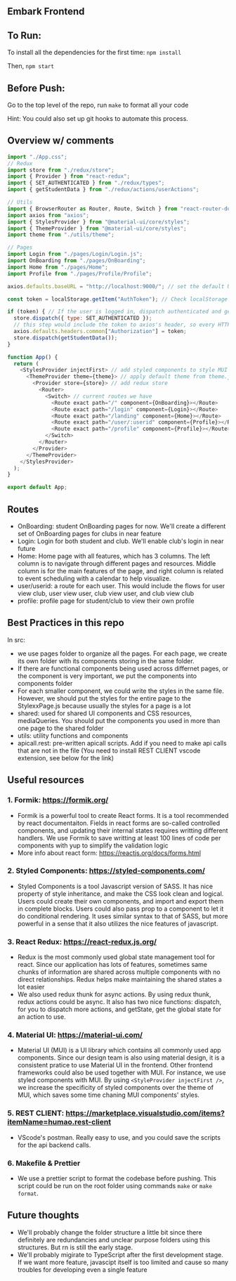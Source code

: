 ## Embark Frontend

## To Run:

To install all the dependencies for the first time:
`npm install`

Then,
`npm start`

## Before Push:

Go to the top level of the repo, run
`make`
to format all your code

Hint: You could also set up git hooks to automate this process.

## Overview w/ comments
```javascript
import "./App.css";
// Redux
import store from "./redux/store";
import { Provider } from "react-redux";
import { SET_AUTHENTICATED } from "./redux/types";
import { getStudentData } from "./redux/actions/userActions";

// Utils
import { BrowserRouter as Router, Route, Switch } from "react-router-dom";
import axios from "axios";
import { StylesProvider } from "@material-ui/core/styles";
import { ThemeProvider } from "@material-ui/core/styles";
import theme from "./utils/theme";

// Pages
import Login from "./pages/Login/Login.js";
import OnBoarding from "./pages/OnBoarding";
import Home from "./pages/Home";
import Profile from "./pages/Profile/Profile";

axios.defaults.baseURL = "http://localhost:9000/"; // set the default URL for our backend

const token = localStorage.getItem("AuthToken"); // Check localStorage to see if the user is logged in

if (token) { // If the user is logged in, dispatch authenticated and get user's data
  store.dispatch({ type: SET_AUTHENTICATED });
  // this step would include the token to axios's header, so every HTTP request you made has the token included
  axios.defaults.headers.common["Authorization"] = token; 
  store.dispatch(getStudentData());
}

function App() {
  return (
    <StylesProvider injectFirst> // add styled components to style MUI components
      <ThemeProvider theme={theme}> // apply default theme from theme.js
        <Provider store={store}> // add redux store
          <Router>
            <Switch> // current routes we have
              <Route exact path="/" component={OnBoarding}></Route>
              <Route exact path="/login" component={Login}></Route>
              <Route exact path="/landing" component={Home}></Route>
              <Route exact path="/user/:userid" component={Profile}></Route>
              <Route exact path="/profile" component={Profile}></Route>
            </Switch>
          </Router>
        </Provider>
      </ThemeProvider>
    </StylesProvider>
  );
}

export default App;
```
## Routes
- OnBoarding: student OnBoarding pages for now. We'll create a different set of OnBoarding pages for clubs in near feature
- Login: Login for both student and club. We'll enable club's login in near future
- Home: Home page with all features, which has 3 columns. The left column is to navigate through different pages and resources. Middle column is for the main features of the page, and right column is related to event scheduling with a calendar to help visualize.
- user/userid: a route for each user. This would include the flows for user view club, user view user, club view user, and club view club
- profile: profile page for student/club to view their own profile

## Best Practices in this repo
In src:
- we use pages folder to organize all the pages. For each page, we create its own folder with its components storing in the same folder.
- If there are functional components being used across differnet pages, or the component is very important, we put the components into components folder
- For each smaller component, we could write the styles in the same file. However, we should put the styles for the entire page to the StylexxPage.js because usually the styles for a page is a lot
- shared: used for shared UI components and CSS resources, mediaQueries. You should put the components you used in more than one page to the shared folder
- utils: utility functions and components
- apicall.rest: pre-written apicall scripts. Add if you need to make api calls that are not in the file (You need to install REST CLIENT vscode extension, see below for the link)

## Useful resources

### 1. Formik: https://formik.org/
- Formik is a powerful tool to create React forms. It is a tool recommended by react documentaiton. Fields in react forms are so-called controlled components, and updating their internal states requires writting different handlers. We use Formik to save writting at least 100 lines of code per components with yup to simplify the validation logic
- More info about react form: https://reactjs.org/docs/forms.html

### 2. Styled Components: https://styled-components.com/
- Styled Components is a tool Javascript version of SASS. It has nice property of style inheritance, and make the CSS look clean and logical. Users could create their own components, and import and export them in complete blocks. Users could also pass prop to a component to let it do conditional rendering. It uses similar syntax to that of SASS, but more powerful in a sense that it also utilizes the nice features of javascript.

### 3. React Redux: https://react-redux.js.org/
- Redux is the most commonly used global state management tool for react. Since our application has lots of features, sometimes same chunks of information are shared across multiple components with no direct relationships. Redux helps make maintaining the shared states a lot easier
- We also used redux thunk for async actions. By using redux thunk, redux actions could be async. It also has two nice functions: dispatch, for you to dispatch more actions, and getState, get the global state for an action to use. 

### 4. Material UI: https://material-ui.com/
- Material UI (MUI) is a UI library which contains all commonly used app components. Since our design team is also using material design, it is a consistent pratice to use Material UI in the frontend. Other frontend frameworks could also be used together with MUI. For instance, we use styled components with MUI. By using `<StyleProvider injectFirst />`, we increase the specificity of styled components over the theme of MUI, which saves some time chaning MUI components' styles.

### 5. REST CLIENT: https://marketplace.visualstudio.com/items?itemName=humao.rest-client
- VScode's postman. Really easy to use, and you could save the scripts for the api backend calls.

### 6. Makefile & Prettier
- We use a prettier script to format the codebase before pushing. This script could be run on the root folder using commands `make` or `make format`.

## Future thoughts
- We'll probably change the folder structure a little bit since there definitely are redundancies and unclear purpose folders using this structures. But rn is still the early stage.
- We'll probably migirate to TypeScript after the first development stage. If we want more feature, javascipt itself is too limited and cause so many troubles for developing even a single feature
